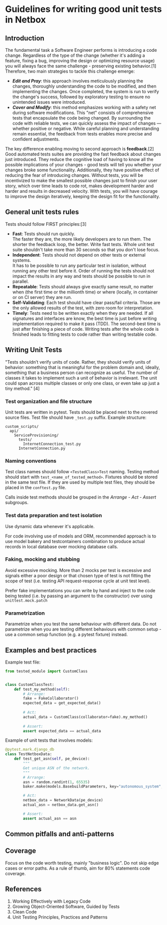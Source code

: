 # Guidelines for writing good unit tests in Netbox

## Introduction
The fundamental task a Software Engineer performs is introducing a code change. 
Regardless of the type of the change (whether it's adding a feature, fixing a bug, improving the design or optimizing
resource usage) you will always face the same challenge - preserving existing behavior.[1]
Therefore, two main strategies to tackle this challenge emerge:
- **_Edit and Pray_**: this approach involves meticulously planning the changes, thoroughly understanding the code 
to be modified, and then implementing the changes. Once completed, the system is run to verify the change's success, 
followed by exploratory testing to ensure no unintended issues were introduced.
- **_Cover and Modify_**: this method emphasizes working with a safety net during software modifications. 
This "net" consists of comprehensive tests that encapsulate the code being changed. 
By surrounding the code with reliable tests, we can quickly assess the impact of changes — whether positive or negative. 
While careful planning and understanding remain essential, the feedback from tests enables more precise and confident adjustments.

The key difference enabling moving to second approach is **feedback**.[2]
Good automated tests suites are providing the fast feedback about changes just introduced. 
They reduce the cognitive load of having to know all the possible implications of your changes - good tests will tell
you whether your changes broke some functionality. 
Additionally, they have positive effect of reducing the fear of introducing changes.
Without tests, you will be incentivized to make the smallest possible changes just to finish your user story, which
over time leads to code rot, makes development harder and harder and results in decreased velocity.
With tests, you will have courage to improve the design iteratively, keeping the design fit for the functionality.


## General unit tests rules
Tests should follow FIRST principles:[3]
- **Fast**: Tests should run quickly.  
The faster they are, the more likely developers are to run them. The shorter the feedback loop, the better.
Write fast tests. Whole unit test suite shouldn't take more than 30 seconds so that you don't lose focus.
- **Independent**: Tests should not depend on other tests or external systems.  
It has to be possible to run any particular test in isolation, without running any other test before it.
Order of running the tests should not impact the results in any way and tests should be possible to run in parallel.
- **Repeatable**: Tests should always give exactly same result, no matter when (the first time or the millionth time) 
or where (locally, in container or on CI server) they are run.
- **Self-Validating**: Each test should have clear pass/fail criteria. Those are the only allowed results of the test,
with zero room for interpretation.
- **Timely**: Tests need to be written exactly when they are needed. If all signatures and interfaces are know,
the best time is just before writing implementation required to make it pass (TDD). The second-best time is just after
finishing a piece of code. Writing tests after the whole code is finished leads to fitting tests to code rather than
writing testable code.


## Writing Unit Tests
"Tests shouldn’t verify units of code. Rather, they should verify units of behavior: 
something that is meaningful for the problem domain and, ideally, something that a business person can recognize as useful. 
The number of classes it takes to implement such a unit of behavior is irrelevant.
The unit could span across multiple classes or only one class, or even take up just a tiny method." [4]



### Test organization and file structure
Unit tests are written in pytest.
Tests should be placed next to the covered source files. Test file should have ``_test.py`` suffix. Example structure:

```
custom_scripts/
  api/
    ServiceProvisioning/
      tests/
        InternetConnection_test.py
      InternetConnection.py
```


### Naming conventions
Test class names should follow `<TestedClass>Test` naming. Testing method should start with `test_<name_of_tested_method>`.
Fixtures should be stored in the same test file. If they are used by multiple test files, they should be placed in
the `conftest.py` file.

Calls inside test methods should be grouped in the _Arrange - Act - Assert_ subgroups.


### Test data preparation and test isolation
Use dynamic data whenever it's applicable.

For code involving use of models and ORM, recommended approach is to use model bakery and testcontainers combination 
to produce actual records in local database over mocking database calls.


### Faking, mocking and stubbing
Avoid excessive mocking. More than 2 mocks per test is excessive and signals either a poor design or that chosen type
of test is not fitting the scope of test (i.e. testing API request-response cycle at unit test level).

Prefer fake implementations you can write by hand and inject to the code being tested (i.e. by passing an argument
to the constructor) over using `unittest.mock.patch`


### Parametrization
Parametrize when you test the same behaviour with different data.
Do not parametrize when you are testing different behaviours with common setup - use a common setup function 
(e.g. a pytest fixture) instead.


## Examples and best practices

Example test file:

```python
from tested_module import CustomClass


class CustomClassTest:
    def test_my_method(self):
        # Arrange:
        fake = FakeCollaborator()
        expected_data = get_expected_data()
        
        # Act:
        actual_data = CustomClass(collaborator=fake).my_method()
        
        # Assert:
        assert expected_data == actual_data
```

Example of unit tests that involves models:

```python
@pytest.mark.django_db
class TestNetboxData:
    def test_get_asn(self, pe_device):
        """
        Get unique ASN of the network.
        """
        # Arrange:
        asn = random.randint(1, 65535)
        baker.make(models.BasebuildParameters, key="autonomous_system", value=asn)

        # Act:
        netbox_data = NetworkData(pe_device)
        actual_asn = netbox_data.get_asn()

        # Assert:
        assert actual_asn == asn
```


## Common pitfalls and anti-patterns

## Coverage
Focus on the code worth testing, mainly "business logic".
Do not skip edge cases or error paths.
As a rule of thumb, aim for 80% statements code coverage.


## References
1. Working Effectively with Legacy Code
2. Growing Object-Oriented Software, Guided by Tests
3. Clean Code
4. Unit Testing Principles, Practices and Patterns
